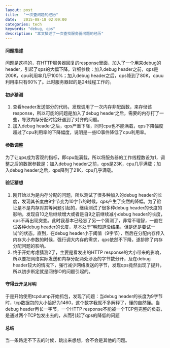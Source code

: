 ```yaml
---
layout: post
title:  "一次查问题的经历"
date:   2015-08-18 02:09:00
categories: tech
keywords: "debug, qps"
description: "本文描述了一次查找服务器问题的经历"
---
```


#### **问题描述** #####

问题是这样的，在HTTP服务器回复的response里面，加入了一个用来debug的header，引起了qps的大幅下降。详细参数：加入debug header之前，qps是200K，cpu利用率几乎100%；加入debug header之后，qps降到了80K，cpuu利用率只有60%了。此时服务器起的是24线程工作的。


#### **初步猜测** #####

1. 查看header发送部分的代码，发现调用了一次内存非配函数，来存储该response，所以可能的问题是加入了debug header之后，需要的内存打了一些，导致内存分配时恰好遇到了对齐的问题。
2. 加入debug header之后，qps严重下降，同时cpu也不能满载，qps下降幅度超过了cpu利用率的下降幅度，说明是一些IO事件降低了cpu利用率。

#### **参数调整** ####

为了让qps成为客观的指标，即cpu能满载，所以将服务器的工作线程数设为1，调整之后的数据参数是：加入debug header之前，qps是23K，cpu几乎满载；加入debug header之后，qps降到了21K，cpu几乎满载。

#### **验证猜想** ####

1. 刚开始以为是内存分配的问题，所以测试了很多种加入的debug header的长度，发现其长度由9字节变为10字节的时候，qps产生了突然的降幅。为了验证是不是内存对其等问题引起的，继续测试了很多种debug header的长度的影响，发现自10之后继续增大或者是自9之前继续减小debug header的长度，qps不再出现突变。此时我基本已经忘了另一个猜测了，非常不理智，一直在试各种debug header的长度，基本处于“明知道没结果，但是还是要试一试”的状态。直到，在debug header小于阈值（9字节），然后在分配内存传入内存大小参数的时候，强行调大内存的需求，qps依然不下降，遂排除了内存分配问题的影响。
2. 终于开始考虑猜测2了，主要是看发出的HTTP response的大小带来的影响，所以要把网络实际发送和内存分配两处涉及的字节数分开，及在debug header较大的情况下，强行减少网络发送的字节，发现qps竟然出现了提升，所以初步断定就是网络IO的问题引起的。

#### **守得云开见月明** ####

于是开始使用tcpdump开始抓包，发现了问题：当debug header的长度为9字节时，tcp数据包的大小恰好为1460，这个数字我就不多解释了，懂的自然懂。当debug header再长一字节，一个HTTP response不能被一个TCP包完整的负载，是通过两个TCP包发出去的，从而引起了qps的降低的问题

#### **总结** ####

当一条路走不下去的时候，跳出来想想，会不会是其他的问题。